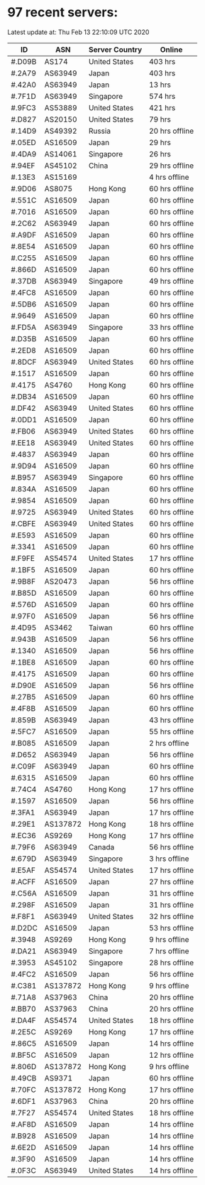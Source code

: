 # 97 recent servers:

Latest update at: Thu Feb 13 22:10:09 UTC 2020

| ID | ASN | Server Country | Online |
| -- | --- | -------------- | ------ |
| #.D09B | AS174 | United States | 403 hrs |
| #.2A79 | AS63949 | Japan | 403 hrs |
| #.42A0 | AS63949 | Japan | 13 hrs |
| #.7F1D | AS63949 | Singapore | 574 hrs |
| #.9FC3 | AS53889 | United States | 421 hrs |
| #.D827 | AS20150 | United States | 79 hrs |
| #.14D9 | AS49392 | Russia | 20 hrs offline |
| #.05ED | AS16509 | Japan | 29 hrs |
| #.4DA9 | AS14061 | Singapore | 26 hrs |
| #.94EF | AS45102 | China | 29 hrs offline |
| #.13E3 | AS15169 |  | 4 hrs offline |
| #.9D06 | AS8075 | Hong Kong | 60 hrs offline |
| #.551C | AS16509 | Japan | 60 hrs offline |
| #.7016 | AS16509 | Japan | 60 hrs offline |
| #.2C62 | AS63949 | Japan | 60 hrs offline |
| #.A9DF | AS16509 | Japan | 60 hrs offline |
| #.8E54 | AS16509 | Japan | 60 hrs offline |
| #.C255 | AS16509 | Japan | 60 hrs offline |
| #.866D | AS16509 | Japan | 60 hrs offline |
| #.37DB | AS63949 | Singapore | 49 hrs offline |
| #.4FC8 | AS16509 | Japan | 60 hrs offline |
| #.5DB6 | AS16509 | Japan | 60 hrs offline |
| #.9649 | AS16509 | Japan | 60 hrs offline |
| #.FD5A | AS63949 | Singapore | 33 hrs offline |
| #.D35B | AS16509 | Japan | 60 hrs offline |
| #.2ED8 | AS16509 | Japan | 60 hrs offline |
| #.8DCF | AS63949 | United States | 60 hrs offline |
| #.1517 | AS16509 | Japan | 60 hrs offline |
| #.4175 | AS4760 | Hong Kong | 60 hrs offline |
| #.DB34 | AS16509 | Japan | 60 hrs offline |
| #.DF42 | AS63949 | United States | 60 hrs offline |
| #.0DD1 | AS16509 | Japan | 60 hrs offline |
| #.FB06 | AS63949 | United States | 60 hrs offline |
| #.EE18 | AS63949 | United States | 60 hrs offline |
| #.4837 | AS63949 | Japan | 60 hrs offline |
| #.9D94 | AS16509 | Japan | 60 hrs offline |
| #.B957 | AS63949 | Singapore | 60 hrs offline |
| #.834A | AS16509 | Japan | 60 hrs offline |
| #.9854 | AS16509 | Japan | 60 hrs offline |
| #.9725 | AS63949 | United States | 60 hrs offline |
| #.CBFE | AS63949 | United States | 60 hrs offline |
| #.E593 | AS16509 | Japan | 60 hrs offline |
| #.3341 | AS16509 | Japan | 60 hrs offline |
| #.F9FE | AS54574 | United States | 17 hrs offline |
| #.1BF5 | AS16509 | Japan | 60 hrs offline |
| #.9B8F | AS20473 | Japan | 56 hrs offline |
| #.B85D | AS16509 | Japan | 60 hrs offline |
| #.576D | AS16509 | Japan | 60 hrs offline |
| #.97F0 | AS16509 | Japan | 56 hrs offline |
| #.4D95 | AS3462 | Taiwan | 60 hrs offline |
| #.943B | AS16509 | Japan | 56 hrs offline |
| #.1340 | AS16509 | Japan | 56 hrs offline |
| #.1BE8 | AS16509 | Japan | 60 hrs offline |
| #.4175 | AS16509 | Japan | 60 hrs offline |
| #.D90E | AS16509 | Japan | 56 hrs offline |
| #.27B5 | AS16509 | Japan | 60 hrs offline |
| #.4F8B | AS16509 | Japan | 60 hrs offline |
| #.859B | AS63949 | Japan | 43 hrs offline |
| #.5FC7 | AS16509 | Japan | 55 hrs offline |
| #.B085 | AS16509 | Japan | 2 hrs offline |
| #.D652 | AS63949 | Japan | 56 hrs offline |
| #.C09F | AS63949 | Japan | 60 hrs offline |
| #.6315 | AS16509 | Japan | 60 hrs offline |
| #.74C4 | AS4760 | Hong Kong | 17 hrs offline |
| #.1597 | AS16509 | Japan | 56 hrs offline |
| #.3FA1 | AS63949 | Japan | 17 hrs offline |
| #.29E1 | AS137872 | Hong Kong | 18 hrs offline |
| #.EC36 | AS9269 | Hong Kong | 17 hrs offline |
| #.79F6 | AS63949 | Canada | 56 hrs offline |
| #.679D | AS63949 | Singapore | 3 hrs offline |
| #.E5AF | AS54574 | United States | 17 hrs offline |
| #.ACFF | AS16509 | Japan | 27 hrs offline |
| #.C56A | AS16509 | Japan | 31 hrs offline |
| #.298F | AS16509 | Japan | 31 hrs offline |
| #.F8F1 | AS63949 | United States | 32 hrs offline |
| #.D2DC | AS16509 | Japan | 53 hrs offline |
| #.3948 | AS9269 | Hong Kong | 9 hrs offline |
| #.DA21 | AS63949 | Singapore | 7 hrs offline |
| #.3953 | AS45102 | Singapore | 28 hrs offline |
| #.4FC2 | AS16509 | Japan | 56 hrs offline |
| #.C381 | AS137872 | Hong Kong | 9 hrs offline |
| #.71A8 | AS37963 | China | 20 hrs offline |
| #.BB70 | AS37963 | China | 20 hrs offline |
| #.DA4F | AS54574 | United States | 18 hrs offline |
| #.2E5C | AS9269 | Hong Kong | 17 hrs offline |
| #.86C5 | AS16509 | Japan | 14 hrs offline |
| #.BF5C | AS16509 | Japan | 12 hrs offline |
| #.806D | AS137872 | Hong Kong | 9 hrs offline |
| #.49CB | AS9371 | Japan | 60 hrs offline |
| #.70FC | AS137872 | Hong Kong | 17 hrs offline |
| #.6DF1 | AS37963 | China | 20 hrs offline |
| #.7F27 | AS54574 | United States | 18 hrs offline |
| #.AF8D | AS16509 | Japan | 14 hrs offline |
| #.B928 | AS16509 | Japan | 14 hrs offline |
| #.6E2D | AS16509 | Japan | 14 hrs offline |
| #.3F90 | AS16509 | Japan | 14 hrs offline |
| #.0F3C | AS63949 | United States | 14 hrs offline |

